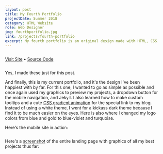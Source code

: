 ```yaml
---
layout: post
title: My Fourth Portfolio
projectDate: Summer 2018
category: HTML Website
role: Web Designer
img: fourthportfolio.jpg
link: /projects/fourth-portfolio
excerpt: My fourth portfolio is an original design made with HTML, CSS, Bootstrap, and some Javascript.
---
```


<img src="https://lizlorena.com/img/portfoliomid2018mobile.png" alt="" class="img-fluid"/>

<p class="caption"><a href="http://lizlorena.com/portfolio-2018-v2" target="_blank">Visit Site</a> • <a href="https://github.com/cozymaus/portfolio-2018-v2">Source Code</a></p>

<img src="https://lizlorena.com/img/portfoliomid2018desktop.png" alt="" class="img-fluid"/>

<p class="caption">Yes, I made these just for this post.</p>

<p>And finally, this is my current portfolio, and it's the design I've been happiest with by far. For this one, I wanted to go as simple as possible and once again used my graphics to preview my projects, a dropdown button for the mobile navigation, and Jekyll. I also learned how to make custom tooltips and a cute <a href="https://codepen.io/P1N2O/pen/pyBNzX" target="_blank" rel="nofollow">CSS gradient animation</a> for the special link to my blog. Instead of using a white theme, I went for a kickass dark theme because I find it to be much easier on the eyes. Here is also where I changed my logo colors from blue and gold to blue-violet and turquoise.</p>

<p>Here's the mobile site in action:</p>

<img src="https://lizlorena.com/img/portfolio2018onmobile.gif" alt="" class="img-fluid"/>

<p>Here's a <a href="https://addons.mozilla.org/en-US/firefox/addon/fireshot/" target="_blank" rel="nofollow">screenshot</a> of the entire landing page with graphics of all my best projects thus far:</p>

<img src="https://lizlorena.com/img/portfoliobylizorg.png" alt="" class="img-fluid"/>
